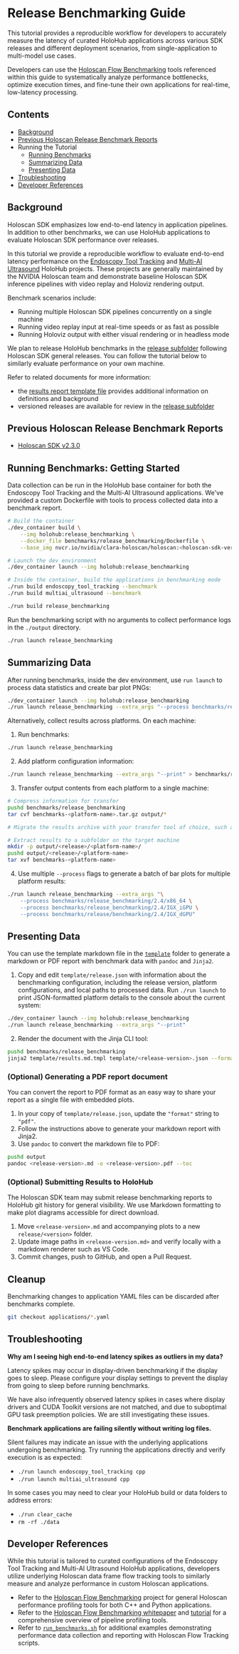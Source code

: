 # Release Benchmarking Guide

This tutorial provides a reproducible workflow for developers to accurately measure the latency of curated HoloHub
applications across various SDK releases and different deployment scenarios, from single-application
to multi-model use cases.

Developers can use the [Holoscan Flow Benchmarking](../holoscan_flow_benchmarking/) tools referenced within this guide to systematically
analyze performance bottlenecks, optimize execution times, and fine-tune their own applications for
real-time, low-latency processing.

## Contents

- [Background](#background)
- [Previous Holoscan Release Benchmark Reports](#previous-release-reports)
- Running the Tutorial
  - [Running Benchmarks](#running-benchmarks-getting-started)
  - [Summarizing Data](#summarizing-data)
  - [Presenting Data](#presenting-data)
- [Troubleshooting](#troubleshooting)
- [Developer References](#developer-references)

## Background

Holoscan SDK emphasizes low end-to-end latency in application pipelines. In addition to other
benchmarks, we can use HoloHub applications to evaluate Holoscan SDK performance over releases.

In this tutorial we provide a reproducible workflow to evaluate end-to-end latency performance on
the [Endoscopy Tool Tracking](/applications/endoscopy_tool_tracking/) and
[Multi-AI Ultrasound](/applications/multiai_ultrasound) HoloHub projects. These projects are generally
maintained by the NVIDIA Holoscan team and demonstrate baseline Holoscan SDK inference pipelines
with video replay and Holoviz rendering output.

Benchmark scenarios include:
- Running multiple Holoscan SDK pipelines concurrently on a single machine
- Running video replay input at real-time speeds or as fast as possible
- Running Holoviz output with either visual rendering or in headless mode

We plan to release HoloHub benchmarks in the [release subfolder](release) following Holoscan SDK general
releases. You can follow the tutorial below to similarly evaluate performance on your own machine.

Refer to related documents for more information:
- the [results report template file](template/results.md.tmpl) provides additional information on
definitions and background
- versioned releases are available for review in the [release subfolder](release)

## Previous Holoscan Release Benchmark Reports

- [Holoscan SDK v2.3.0](./release/v2.3.0/v2.3.0.md)

## Running Benchmarks: Getting Started

Data collection can be run in the HoloHub base container for both the Endoscopy Tool Tracking and the Multi-AI Ultrasound applications. We've provided a custom Dockerfile with tools to process collected data into a benchmark report.

```bash
# Build the container
./dev_container build \
    --img holohub:release_benchmarking \
    --docker_file benchmarks/release_benchmarking/Dockerfile \
    --base_img nvcr.io/nvidia/clara-holoscan/holoscan:<holoscan-sdk-version>-$(./dev_container get_host_gpu)

# Launch the dev environment
./dev_container launch --img holohub:release_benchmarking

# Inside the container, build the applications in benchmarking mode
./run build endoscopy_tool_tracking --benchmark
./run build multiai_ultrasound --benchmark

./run build release_benchmarking
```

Run the benchmarking script with no arguments to collect performance logs in the `./output` directory.
```bash
./run launch release_benchmarking
```

## Summarizing Data

After running benchmarks, inside the dev environment, use `run launch` to process data statistics and create bar plot PNGs: 
```bash
./dev_container launch --img holohub:release_benchmarking
./run launch release_benchmarking --extra_args "--process benchmarks/release_benchmarking"
```

Alternatively, collect results across platforms. On each machine:
1. Run benchmarks:
```bash
./run launch release_benchmarking
```
2. Add platform configuration information:
```bash
./run launch release_benchmarking --extra_args "--print" > benchmarks/release_benchmarking/output/platform.txt
```
3. Transfer output contents from each platform to a single machine:
```bash
# Compress information for transfer
pushd benchmarks/release_benchmarking
tar cvf benchmarks-<platform-name>.tar.gz output/*

# Migrate the results archive with your transfer tool of choice, such as SCP

# Extract results to a subfolder on the target machine
mkdir -p output/<release>/<platform-name>/
pushd output/<release>/<platform-name>
tar xvf benchmarks-<platform-name>
```
4. Use multiple `--process` flags to generate a batch of bar plots for multiple platform results:
```bash
./run launch release_benchmarking --extra_args "\
    --process benchmarks/release_benchmarking/2.4/x86_64 \
    --process benchmarks/release_benchmarking/2.4/IGX_iGPU \
    --process benchmarks/release/benchmarking/2.4/IGX_dGPU"
```

## Presenting Data

You can use the template markdown file in the [`template`](./template/) folder to generate a markdown
or PDF report with benchmark data with `pandoc` and `Jinja2`.

1. Copy and edit `template/release.json` with information about the benchmarking configuration, including
the release version, platform configurations, and local paths to processed data. Run
`./run launch` to print JSON-formatted platform details to the console about the current system:
```bash
./dev_container launch --img holohub:release_benchmarking
./run launch release_benchmarking --extra_args "--print"
```
2. Render the document with the Jinja CLI tool:
```bash
pushd benchmarks/release_benchmarking
jinja2 template/results.md.tmpl template/<release-version>.json --format=json > output/<release-version>.md
```

### (Optional) Generating a PDF report document

You can convert the report to PDF format as an easy way to share your report as a single file
with embedded plots.

1. In your copy of `template/release.json`, update the `"format"` string to `"pdf"`.
2. Follow the instructions above to generate your markdown report with Jinja2.
3. Use `pandoc` to convert the markdown file to PDF:
```bash
pushd output
pandoc <release-version>.md -o <release-version>.pdf --toc
```

### (Optional) Submitting Results to HoloHub

The Holoscan SDK team may submit release benchmarking reports to HoloHub git history for general visibility. We use Markdown formatting to make plot diagrams accessible for direct download.

1. Move `<release-version>.md` and accompanying plots to a new `release/<version>` folder.
2. Update image paths in `<release-version.md>` and verify locally with a markdown renderer such as VS Code.
3. Commit changes, push to GitHub, and open a Pull Request.

## Cleanup
Benchmarking changes to application YAML files can be discarded after benchmarks complete.
```bash
git checkout applications/*.yaml
```

## Troubleshooting

__Why am I seeing high end-to-end latency spikes as outliers in my data?__

Latency spikes may occur in display-driven benchmarking if the display goes to sleep. Please configure your
display settings to prevent the display from going to sleep before running benchmarks.

We have also infrequently observed latency spikes in cases where display drivers and CUDA Toolkit
versions are not matched, and due to suboptimal GPU task preemption policies. We are still investigating these issues.

__Benchmark applications are failing silently without writing log files.__

Silent failures may indicate an issue with the underlying applications undergoing benchmarking.
Try running the applications directly and verify execution is as expected:
- `./run launch endoscopy_tool_tracking cpp`
- `./run launch multiai_ultrasound cpp`

In some cases you may need to clear your HoloHub build or data folders to address errors:
- `./run clear_cache`
- `rm -rf ./data`

## Developer References

While this tutorial is tailored to curated configurations of the Endoscopy Tool Tracking and
Multi-AI Ultrasound HoloHub applications, developers utilize underlying
Holoscan data frame flow tracking tools to similarly measure and analyze performance in custom
Holoscan applications.

- Refer to the [Holoscan Flow Benchmarking](../holoscan_flow_benchmarking/) project for general
Holoscan performance profiling tools for both C++ and Python applications.
- Refer to the [Holoscan Flow Benchmarking whitepaper](https://developer.download.nvidia.com/holoscan/Holoscan-Flow-Benchmarking.pdf) and [tutorial](../holoscan_flow_benchmarking/flow_benchmarking_tutorial.md) for a comprehensive overview of pipeline profiling tools.
- Refer to [`run_benchmarks.sh`](./run_benchmarks.sh) for additional examples demonstrating
performance data collection and reporting with Holoscan Flow Tracking scripts.

